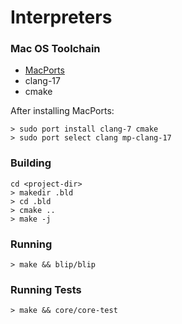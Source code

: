 # Interpreters

### Mac OS Toolchain

- [MacPorts](https://www.macports.org)
- clang-17
- cmake

After installing MacPorts:

    > sudo port install clang-7 cmake
    > sudo port select clang mp-clang-17

### Building

    cd <project-dir>
    > makedir .bld
    > cd .bld
    > cmake ..
    > make -j

### Running

    > make && blip/blip

### Running Tests

    > make && core/core-test
